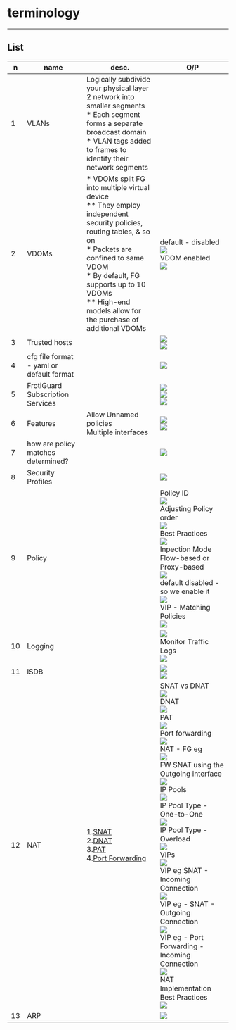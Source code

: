 # terminology

---

## List
|n|name|desc.|O/P|
|-|----|-----|---|
|1|VLANs|Logically subdivide your physical layer 2 network into smaller segments<br/> * Each segment forms a separate broadcast domain<br/>* VLAN tags added to frames to identify their network segments
|2|VDOMs|* VDOMs split FG into multiple virtual device<br/>** They employ independent security policies, routing tables, & so on<br/>* Packets are confined to same VDOM<br/>* By default, FG supports up to 10 VDOMs<br/>** High-end models allow for the purchase of additional VDOMs|default - disabled<br/><img src="https://i.imgur.com/1HUdLjd.png"><br/>VDOM enabled<br/><img src="https://i.imgur.com/vnXnJY0.png">|
|3|Trusted hosts||<img src="https://i.imgur.com/1xMUQv4.png"><br/><img src="https://i.imgur.com/wYD9v1a.png">|
|4|cfg file format - yaml or default format||<img src="https://i.imgur.com/yNJgUsk.png">|
|5|FrotiGuard Subscription Services||<img src="https://i.imgur.com/iH8Rm0Q.png"><br/><img src="https://i.imgur.com/YSyvGye.png"><br/><img src="https://i.imgur.com/uLKhFl5.png">|
|6|Features|Allow Unnamed policies<br/>Multiple interfaces|<img src="https://i.imgur.com/MZOcvvP.png"><br/><img src="https://i.imgur.com/bbSv4Zr.png">|
|7|how are policy matches determined?||<img src="https://i.imgur.com/CE9UFOR.png">|
|8|Security Profiles||<img src="https://i.imgur.com/F8GRhwq.png">|
|9|Policy||Policy ID<br/><img src="https://i.imgur.com/m4m39vS.png"><br/>Adjusting Policy order<br/><img src="https://i.imgur.com/ImLuBky.png"><br/>Best Practices<br/><img src="https://i.imgur.com/15OqcYe.png"><br/>Inpection Mode Flow-based or Proxy-based<br/><img src="https://i.imgur.com/hNGZNwX.png"><br/>default disabled - so we enable it<br/><img src="https://i.imgur.com/wCE4eef.png"><br/>VIP - Matching Policies<br/><img src="https://i.imgur.com/DmQB5DE.png">|
|10|Logging||<img src="https://i.imgur.com/C5tgM2n.png"><br/>Monitor Traffic Logs<br/><img src="https://i.imgur.com/htOgVwa.png">|
|11|ISDB||<img src="https://i.imgur.com/4o8qnjR.png"><br/><img src="https://i.imgur.com/Lq1bfPL.png">|
|12|NAT|1.<ins>SNAT</ins><br/>2.<ins>DNAT</ins><br/>3.<ins>PAT</ins><br/>4.<ins>Port Forwarding</ins>|SNAT vs DNAT<br/><img src="https://i.imgur.com/g9lXcIh.png"><br/>DNAT<br/><img src="https://i.imgur.com/L3xPMJK.png"><br/>PAT<br/><img src="https://i.imgur.com/DwNeUrJ.png"><br/>Port forwarding<br/><img src="https://i.imgur.com/eIxvOYJ.png"><br/>NAT - FG eg<br/><img src="https://i.imgur.com/ei9JKlq.png"><br/>FW SNAT using the Outgoing interface<br/><img src="https://i.imgur.com/CaQtROD.png"><br/>IP Pools<br/><img src="https://i.imgur.com/71LQfVk.png"><br/>IP Pool Type - One-to-One<br/><img src="https://i.imgur.com/PNIETCO.png"><br/>IP Pool Type - Overload<br/><img src="https://i.imgur.com/M9rQrWL.png"><br/>VIPs<br/><img src="https://i.imgur.com/qOy2jmV.png"><br/>VIP eg SNAT - Incoming Connection<br/><img src="https://i.imgur.com/IYgf6m1.png"><br/>VIP eg - SNAT - Outgoing Connection<br/><img src="https://i.imgur.com/AXcmMVE.png"><br/>VIP eg - Port Forwarding - Incoming Connection<br/><img src="https://i.imgur.com/zUizujO.png"><br/>NAT Implementation Best Practices<br/><img src="https://i.imgur.com/rW5naTN.png">|
|13|ARP||<img src="https://i.imgur.com/wbwjs3t.png">|

